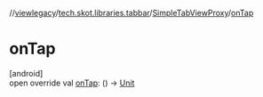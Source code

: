 //[viewlegacy](../../../index.md)/[tech.skot.libraries.tabbar](../index.md)/[SimpleTabViewProxy](index.md)/[onTap](on-tap.md)

# onTap

[android]\
open override val [onTap](on-tap.md): () -&gt; [Unit](https://kotlinlang.org/api/latest/jvm/stdlib/kotlin/-unit/index.html)
